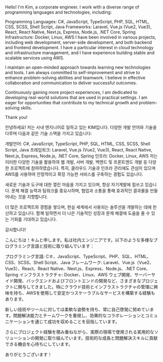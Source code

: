 Hello! I'm Kim, a corporate engineer. I work with a diverse range of programming languages and technologies, including:

Programming Languages: C#, JavaScript, TypeScript, PHP, SQL, HTML, CSS, SCSS, Shell Script, Java
Frameworks: Laravel, Vue.js (Vue2, Vue3), React, React Native, Next.js, Express, Node.js, .NET Core, Spring
Infrastructure: Docker, Linux, AWS
I have been involved in various projects, including web development, server-side development, and both backend and frontend development. I have a particular interest in cloud technology and infrastructure management, and I have experience building stable and scalable services using AWS.

I maintain an open-minded approach towards learning new technologies and tools. I am always committed to self-improvement and strive to enhance problem-solving abilities and teamwork. I believe in effective collaboration and communication to deliver successful outcomes.

Continuously gaining more project experiences, I am dedicated to developing real-world solutions that are used in practical settings. I am eager for opportunities that contribute to my technical growth and problem-solving skills.

Thank you!


안녕하세요! 저는 사내 엔지니어로 일하고 있는 KIM입니다. 다양한 개발 언어와 기술을 다루며 다음과 같은 기술 스택을 가지고 있습니다:

개발언어: C#, JavaScript, TypeScript, PHP, SQL, HTML, CSS, SCSS, Shell Script, Java
프레임워크: Laravel, Vue.js (Vue2, Vue3), React, React Native, Next.js, Express, Node.js, .NET Core, Spring
인프라: Docker, Linux, AWS
저는 이러한 다양한 기술을 활용하여 웹 개발, 서버 개발, 백엔드 및 프론트엔드 개발 등 다양한 프로젝트에 참여하였습니다. 특히, 클라우드 기술과 인프라 관리에도 관심이 있으며 AWS를 사용하여 안정적이고 확장 가능한 서비스를 구축하는 경험도 있습니다.

새로운 기술과 도구에 대한 열린 마음을 가지고 있으며, 항상 자기계발에 힘쓰고 있습니다. 문제 해결 능력과 팀워크를 중요시하며, 협업과 소통을 통해 효과적인 결과물을 만들어내는 것을 지향합니다.

더 많은 프로젝트와 경험을 쌓으며, 현실 세계에서 사용되는 솔루션을 개발하는 데에 헌신하고 있습니다. 함께 일하면서 더 나은 기술적인 성장과 문제 해결에 도움을 줄 수 있는 기회를 기대하고 있습니다.

감사합니다!


こんにちは！キムと申します。私は社内エンジニアです。以下のような多様なプログラミング言語と技術に取り組んでいます：

プログラミング言語: C＃、JavaScript、TypeScript、PHP、SQL、HTML、CSS、SCSS、Shell Script、Java
フレームワーク: Laravel、Vue.js（Vue2、Vue3）、React、React Native、Next.js、Express、Node.js、.NET Core、Spring
インフラストラクチャ: Docker、Linux、AWS
ウェブ開発、サーバーサイド開発、バックエンドおよびフロントエンドの開発など、さまざまなプロジェクトに関与してきました。特にクラウド技術とインフラストラクチャの管理に興味を持ち、AWSを使用して安定かつスケーラブルなサービスを構築する経験もあります。

新しい技術やツールに対しては柔軟な姿勢を持ち、常に自己啓発に努めています。問題解決能力とチームワークを重視し、効果的なコラボレーションとコミュニケーションを通じて成功を収めることを目指しています。

さらにプロジェクト経験を積み重ねながら、実際の現場で使用される実用的なソリューションの開発に取り組んでいます。技術的な成長と問題解決スキルに貢献できる機会を心待ちにしています。

ありがとうございます！
